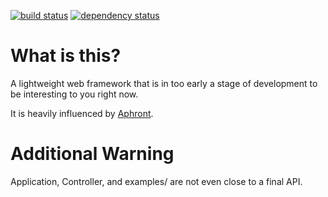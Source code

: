 [![build status](https://secure.travis-ci.org/fredemmott/sidewalk.png)](http://travis-ci.org/fredemmott/sidewalk) [![dependency status](https://gemnasium.com/fredemmott/sidewalk.png)](https://gemnasium.com/fredemmott/sidewalk)

What is this?
=============

A lightweight web framework that is in too early a stage of development to
be interesting to you right now.

It is heavily influenced by
[Aphront](https://github.com/facebook/phabricator/tree/master/src/aphront).

Additional Warning
==================

Application, Controller, and examples/ are not even close to a final API.
